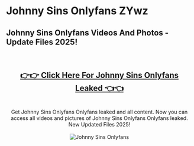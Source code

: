 # Johnny Sins Onlyfans ZYwz

<h2>Johnny Sins Onlyfans Videos And Photos - Update Files 2025!</h2>
<br>
<div align="center">
<h2><a href="https://213.232.235.80/live/video.php?q=johnny-sins-onlyfans" rel="nofollow">👉👉 Click Here For Johnny Sins Onlyfans Leaked 👈👈</a></h2>

<br>
Get Johnny Sins Onlyfans Onlyfans leaked and all content. Now you can access all videos and pictures of Johnny Sins Onlyfans Onlyfans leaked. New Updated Files 2025!
<br>
<br>
<a href="https://213.232.235.80/live/video.php?q=johnny-sins-onlyfans" rel="nofollow" data-target="animated-image.originalLink"><img src="https://i.imgur.com/dJHk4Zq.gif" alt="Johnny Sins Onlyfans" style="max-width: 100%; display: inline-block;" data-target="animated-image.originalImage"></a>
</div>
<br>